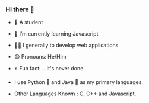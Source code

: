 ### Hi there 👋

- 👦 A student
- 🌱 I’m currently learning Javascript
- 🧑‍💻 I generally to develop web applications
- 😄 Pronouns: He/Him
- ⚡ Fun fact: ...It's never done


- I use Python 🐍 and Java 🍵 as my primary languages.

- Other Languages Known : C, C++ and Javascript.

